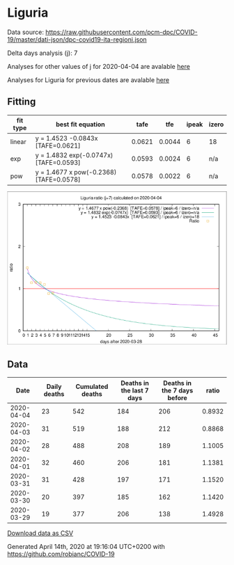 # Liguria

Data source: https://raw.githubusercontent.com/pcm-dpc/COVID-19/master/dati-json/dpc-covid19-ita-regioni.json

Delta days analysis (j): 7

Analyses for other values of j for 2020-04-04 are avalable [here](../2020-04-04/README.md)

Analyses for Liguria for previous dates are avalable [here](../README.md)

## Fitting 
|fit type|best fit equation|tafe|tfe|ipeak|izero|
|-------|-----|--------|------|---|---|
|linear|y = 1.4523 -0.0843x  [TAFE=0.0621]|0.0621|0.0044|6|18|
|exp|y = 1.4832 exp(-0.0747x)  [TAFE=0.0593]|0.0593|0.0024|6|n/a|
|pow|y = 1.4677 x pow(-0.2368)  [TAFE=0.0578]|0.0578|0.0022|6|n/a|

![Plot](COVID-19_liguria_j7_2020-04-04.png)

## Data
|Date|Daily deaths|Cumulated deaths|Deaths in the last 7 days|Deaths in the 7 days before|ratio|
|----|----------|-----------|-------|--------------------|-----|
|2020-04-04|23|542|184|206|0.8932|
|2020-04-03|31|519|188|212|0.8868|
|2020-04-02|28|488|208|189|1.1005|
|2020-04-01|32|460|206|181|1.1381|
|2020-03-31|31|428|197|171|1.1520|
|2020-03-30|20|397|185|162|1.1420|
|2020-03-29|19|377|206|138|1.4928|

[Download data as CSV](COVID-19_liguria_j7_2020-04-04.csv)

Generated April 14th, 2020 at 19:16:04 UTC+0200 with https://github.com/robianc/COVID-19
